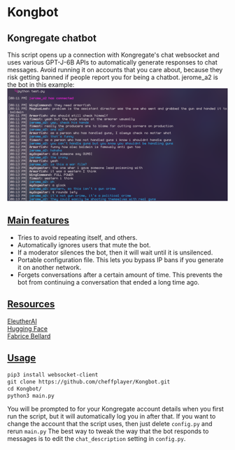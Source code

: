 
# Kongbot

## Kongregate chatbot

This script opens up a connection with Kongregate's chat websocket and uses various GPT-J-6B APIs to automatically generate responses to chat messages. Avoid running it on accounts that you care about, because they risk getting banned if people report you for being a chatbot.
jerome_a2 is the bot in this example:
![image](example.png)

## <u>Main features</u>

 - Tries to avoid repeating itself, and others.
 - Automatically ignores users that mute the bot.
 - If a moderator silences the bot, then it will wait until it is unsilenced.
 - Portable configuration file. This lets you bypass IP bans if you generate it on another network.
 - Forgets conversations after a certain amount of time. This prevents the bot from continuing a conversation that ended a long time ago.

## <u>Resources</u>

[EleutherAI](https://6b.eleuther.ai/ "EleutherAI")\
[Hugging Face](https://huggingface.co/EleutherAI/gpt-j-6B "Hugging Face")\
[Fabrice Bellard](https://bellard.org/textsynth/ "Fabrice Bellard")

## <u>Usage</u>

```shell
pip3 install websocket-client
git clone https://github.com/cheffplayer/Kongbot.git
cd Kongbot/
python3 main.py
```

You will be prompted to for your Kongregate account details when you first run the script, but it will automatically log you in after that. If you want to change the account that the script uses, then just delete `config.py` and rerun `main.py`
The best way to tweak the way that the bot responds to messages is to edit the `chat_description` setting in `config.py`.


